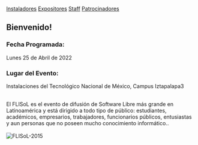 [Instaladores](./instaladores.md) [Expositores](./expositores) [Staff](./staff.md) [Patrocinadores](./patrocinadores.md)

## Bienvenido!

### Fecha Programada:
Lunes 25 de Abril de 2022

### Lugar del Evento:
Instalaciones del Tecnológico Nacional de México, Campus Iztapalapa3<br><br>

El FLISoL es el evento de difusión de Software Libre más grande en Latinoamérica y está dirigido a todo tipo de público: estudiantes, académicos, empresarios, trabajadores, funcionarios públicos, entusiastas y aun personas que no poseen mucho conocimiento informático.. <br><br>
![FLISoL-2015](https://user-images.githubusercontent.com/28986824/154543906-2e181ed7-54a7-49b1-b255-c2264de575ea.png)
